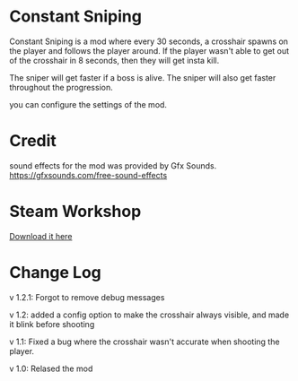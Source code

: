 # Constant Sniping
Constant Sniping is a mod where every 30 seconds, a crosshair spawns on the player and follows the player around. 
If the player wasn't able to get out of the crosshair in 8 seconds, then they will get insta kill.

The sniper will get faster if a boss is alive.
The sniper will also get faster throughout the progression.

you can configure the settings of the mod.

# Credit 
sound effects for the mod was provided by Gfx Sounds.
https://gfxsounds.com/free-sound-effects

# Steam Workshop
[Download it here](https://steamcommunity.com/sharedfiles/filedetails/?id=3265309074)

# Change Log
v 1.2.1: 
Forgot to remove debug messages

v 1.2: 
added a config option to make the crosshair always visible, and made it blink before shooting

v 1.1:
Fixed a bug where the crosshair wasn't accurate when shooting the player.

v 1.0:
Relased the mod